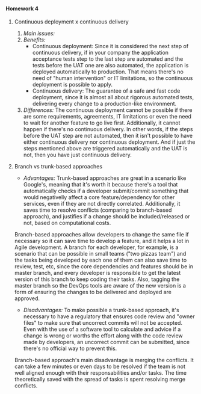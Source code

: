 #### Homework 4 ####

1. Continuous deployment x continuous delivery
    1. _Main issues:_ 
    2. _Benefits:_
        - Continuous deployment:  Since it is considered the next step of continuous delivery, if in your company the application acceptance tests step to the last step are automated and the tests before the UAT one are also automated, the application is deployed automatically to production. That means there's no need of "human intervention" or IT limitations, so the continuous deployment is possible to apply.
        - Continuous delivery: The guarantee of a safe and fast code deployment, since it is almost all about rigorous automated tests, delivering every change to a production-like environment. 
    3. _Differences:_ The continuous deployment cannot be possible if there are some requirements, agreements, IT limitations or even the need to wait for another feature to go live first. Additionally, it cannot happen if there's no continuous delivery. In other words, if the steps before the UAT step are not automated, then it isn't possible to have either continuous delivery nor continuous deployment. And if just the steps mentioned above are triggered automatically and the UAT is not, then you have just continuous delivery. 

2. Branch vs trunk-based approaches
    - _Advantages:_ Trunk-based approaches are great in a scenario like Google's, meaning that it's worth it because there's a tool that automatically checks if a developer submit/commit something that would negativelly affect a core feature/dependency for other services, even if they are not directly correlated. Additionally, it saves time to resolve conflicts (comparing to branch-based approach), and justifies if a change should be included/released or not, based on computational costs.

    Branch-based approaches allow developers to change the same file if necessary so it can save time to develop a feature, and it helps a lot in Agile development. A branch for each developer, for example, is a scenario that can be possible in small teams ("two pizzas team") and the tasks being developed by each one of them can also save time to review, test, etc, since the core dependencies and features should be in master branch, and every developer is responsible to get the latest version of this branch to keep coding their tasks. Also, tagging the master branch so the DevOps tools are aware of the new version is a form of ensuring the changes to be delivered and deployed are approved. 

    - _Disadvantages:_ To make possible a trunk-based approach, it's necessary to have a regulatory that ensures code review and "owner files" to make sure that uncorrect commits will not be accepted. Even with the use of a software tool to calculate and advice if a change is wrong or worths the effort along with the code review made by developers, an uncorrect commit can be submitted, since there's no official way to prevent this.

    Branch-based approach's main disadvantage is merging the conflicts. It can take a few minutes or even days to be resolved if the team is not well aligned enough with their responsabilities and/or tasks. The time theoretically saved with the spread of tasks is spent resolving merge conflicts.